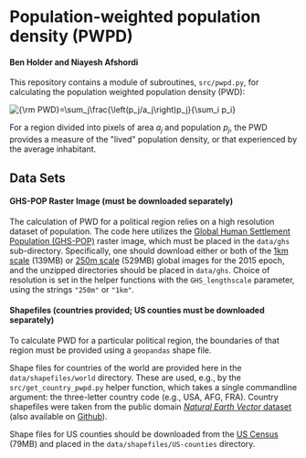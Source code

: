 # Population-weighted population density (PWPD)
#### Ben Holder and Niayesh Afshordi

This repository contains a module of subroutines, `src/pwpd.py`, for calculating the population weighted population density (PWD):

<img src="https://latex.codecogs.com/gif.latex?{\rm&space;PWD}=\sum_j\frac{\left(p_j/a_j\right)p_j}{\sum_i&space;p_i}" title="{\rm PWD}=\sum_j\frac{\left(p_j/a_j\right)p_j}{\sum_i p_i}" />

For a region divided into pixels of area <i>a<sub>j</sub></i> and population <i>p<sub>j</sub></i>, the PWD provides a measure of the "lived" population density, or that experienced by the average inhabitant.

## Data Sets

#### GHS-POP Raster Image (must be downloaded separately) 
The calculation of PWD for a political region relies on a high resolution dataset of population.  The code here utilizes the [Global Human Settlement Population (GHS-POP)](https://ghsl.jrc.ec.europa.eu/ghs_pop2019.php) raster image, which must be placed in the `data/ghs` sub-directory. Specifically, one should download either or both of the [1km scale](https://cidportal.jrc.ec.europa.eu/ftp/jrc-opendata/GHSL/GHS_POP_MT_GLOBE_R2019A/GHS_POP_E2015_GLOBE_R2019A_54009_1K/V1-0/GHS_POP_E2015_GLOBE_R2019A_54009_1K_V1_0.zip) (139MB) or [250m scale](https://cidportal.jrc.ec.europa.eu/ftp/jrc-opendata/GHSL/GHS_POP_MT_GLOBE_R2019A/GHS_POP_E2015_GLOBE_R2019A_54009_250/V1-0/GHS_POP_E2015_GLOBE_R2019A_54009_250_V1_0.zip) (529MB) global images for the 2015 epoch, and the unzipped directories should be placed in `data/ghs`.  Choice of resolution is set in the helper functions with the `GHS_lengthscale` parameter, using the strings `"250m"` or `"1km"`.

#### Shapefiles (countries provided; US counties must be downloaded separately)
To calculate PWD for a particular political region, the boundaries of that region must be provided using a `geopandas` shape file.

Shape files for countries of the world are provided here in the `data/shapefiles/world` directory.  These are used, e.g., by the `src/get_country_pwpd.py` helper function, which takes a single commandline argument: the three-letter country code (e.g., USA, AFG, FRA). Country shapefiles were taken from the public domain [_Natural Earth Vector_ dataset](https://www.naturalearthdata.com/downloads/50m-cultural-vectors/50m-admin-0-countries-2/) (also available on [Github](https://github.com/nvkelso/natural-earth-vector)).

Shape files for US counties should be downloaded from the [US Census](https://www2.census.gov/geo/tiger/TIGER2019/COUNTY/) (79MB) and placed in the `data/shapefiles/US-counties` directory.  
